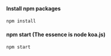 #### Install npm packages
```
npm install
```

#### npm start (The essence is node koa.js)
```
npm start
```

